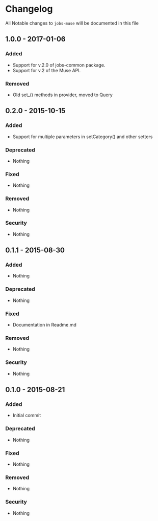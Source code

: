 # Changelog
All Notable changes to `jobs-muse` will be documented in this file

## 1.0.0 - 2017-01-06

### Added
- Support for v.2.0 of jobs-common package.
- Support for v.2 of the Muse API. 

### Removed
- Old set_() methods in provider, moved to Query

## 0.2.0 - 2015-10-15

### Added
- Support for multiple parameters in setCategory() and other setters

### Deprecated
- Nothing

### Fixed
- Nothing

### Removed
- Nothing

### Security
- Nothing

## 0.1.1 - 2015-08-30

### Added
- Nothing

### Deprecated
- Nothing

### Fixed
- Documentation in Readme.md

### Removed
- Nothing

### Security
- Nothing

## 0.1.0 - 2015-08-21

### Added
- Initial commit

### Deprecated
- Nothing

### Fixed
- Nothing

### Removed
- Nothing

### Security
- Nothing
